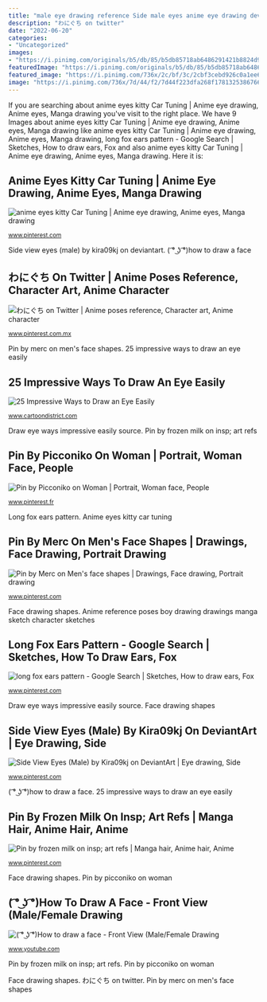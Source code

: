 ```yaml
---
title: "male eye drawing reference Side male eyes anime eye drawing deviantart windam mannequin wings faces"
description: "わにぐち on twitter"
date: "2022-06-20"
categories:
- "Uncategorized"
images:
- "https://i.pinimg.com/originals/b5/db/85/b5db85718ab6486291421b8824d94a38.jpg"
featuredImage: "https://i.pinimg.com/originals/b5/db/85/b5db85718ab6486291421b8824d94a38.jpg"
featured_image: "https://i.pinimg.com/736x/2c/bf/3c/2cbf3cebd926c0a1ee670928a318ec6a--manga-eyes-draw-eyes.jpg"
image: "https://i.pinimg.com/736x/7d/44/f2/7d44f223dfa268f1781325386766cc75.jpg"
---
```


If you are searching about anime eyes kitty Car Tuning | Anime eye drawing, Anime eyes, Manga drawing you've visit to the right place. We have 9 Images about anime eyes kitty Car Tuning | Anime eye drawing, Anime eyes, Manga drawing like anime eyes kitty Car Tuning | Anime eye drawing, Anime eyes, Manga drawing, long fox ears pattern - Google Search | Sketches, How to draw ears, Fox and also anime eyes kitty Car Tuning | Anime eye drawing, Anime eyes, Manga drawing. Here it is:

## Anime Eyes Kitty Car Tuning | Anime Eye Drawing, Anime Eyes, Manga Drawing

![anime eyes kitty Car Tuning | Anime eye drawing, Anime eyes, Manga drawing](https://i.pinimg.com/736x/2c/bf/3c/2cbf3cebd926c0a1ee670928a318ec6a--manga-eyes-draw-eyes.jpg "Draw eye ways impressive easily source")

<small>www.pinterest.com</small>

Side view eyes (male) by kira09kj on deviantart. ( ͡° ͜ʖ ͡°)how to draw a face

## わにぐち On Twitter | Anime Poses Reference, Character Art, Anime Character

![わにぐち on Twitter | Anime poses reference, Character art, Anime character](https://i.pinimg.com/originals/18/e5/98/18e59800fcbdca84927aabc7bf5fb51d.jpg "Anime reference poses boy drawing drawings manga sketch character sketches")

<small>www.pinterest.com.mx</small>

Pin by merc on men&#039;s face shapes. 25 impressive ways to draw an eye easily

## 25 Impressive Ways To Draw An Eye Easily

![25 Impressive Ways to Draw an Eye Easily](http://www.cartoondistrict.com/wp-content/uploads/2018/06/Impressive-Ways-to-Draw-an-Eye-Easily5.jpg "Pin by frozen milk on insp; art refs")

<small>www.cartoondistrict.com</small>

Draw eye ways impressive easily source. Pin by frozen milk on insp; art refs

## Pin By Picconiko On Woman | Portrait, Woman Face, People

![Pin by Picconiko on Woman | Portrait, Woman face, People](https://i.pinimg.com/originals/b5/db/85/b5db85718ab6486291421b8824d94a38.jpg "Side view eyes (male) by kira09kj on deviantart")

<small>www.pinterest.fr</small>

Long fox ears pattern. Anime eyes kitty car tuning

## Pin By Merc On Men&#039;s Face Shapes | Drawings, Face Drawing, Portrait Drawing

![Pin by Merc on Men&#039;s face shapes | Drawings, Face drawing, Portrait drawing](https://i.pinimg.com/736x/7d/44/f2/7d44f223dfa268f1781325386766cc75.jpg "Draw eye ways impressive easily source")

<small>www.pinterest.com</small>

Face drawing shapes. Anime reference poses boy drawing drawings manga sketch character sketches

## Long Fox Ears Pattern - Google Search | Sketches, How To Draw Ears, Fox

![long fox ears pattern - Google Search | Sketches, How to draw ears, Fox](https://i.pinimg.com/736x/a7/af/c8/a7afc88d28d777c23855aff97a3c9f4e--fox-ears-drawing-art.jpg "Draw face front drawing female male")

<small>www.pinterest.com</small>

Draw eye ways impressive easily source. Face drawing shapes

## Side View Eyes (Male) By Kira09kj On DeviantArt | Eye Drawing, Side

![Side View Eyes (Male) by Kira09kj on DeviantArt | Eye drawing, Side](https://i.pinimg.com/736x/05/f0/f5/05f0f526868c7c98343aad1af8dd3af6--anime-eyes-ears.jpg "Anime reference poses boy drawing drawings manga sketch character sketches")

<small>www.pinterest.com</small>

( ͡° ͜ʖ ͡°)how to draw a face. 25 impressive ways to draw an eye easily

## Pin By Frozen Milk On Insp; Art Refs | Manga Hair, Anime Hair, Anime

![Pin by frozen milk on insp; art refs | Manga hair, Anime hair, Anime](https://i.pinimg.com/originals/6f/52/45/6f52459122b7cb3a52799ab085a40d72.jpg "Pin by picconiko on woman")

<small>www.pinterest.com</small>

Face drawing shapes. Pin by picconiko on woman

## ( ͡° ͜ʖ ͡°)How To Draw A Face - Front View (Male/Female Drawing

![( ͡° ͜ʖ ͡°)How to draw a face - Front View (Male/Female Drawing](https://i.ytimg.com/vi/1fLTJpLi61A/maxresdefault.jpg "Side male eyes anime eye drawing deviantart windam mannequin wings faces")

<small>www.youtube.com</small>

Pin by frozen milk on insp; art refs. Pin by picconiko on woman

Face drawing shapes. わにぐち on twitter. Pin by merc on men&#039;s face shapes
